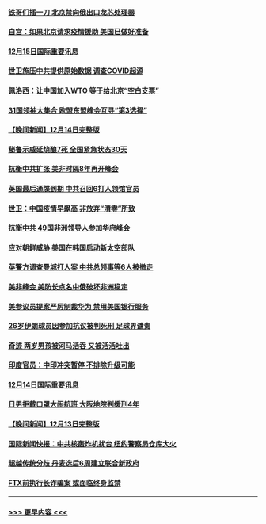 #### [铁哥们插一刀 北京禁向俄出口龙芯处理器](../pages/prog202/a103598709.md?t=12152150) 
#### [白宫：如果北京请求疫情援助 美国已做好准备](../pages/prog202/a103598705.md?t=12152150) 
#### [12月15日国际重要讯息](../pages/prog202/a103598729.md?t=12152150) 
#### [世卫施压中共提供原始数据 调查COVID起源](../pages/prog202/a103598714.md?t=12152150) 
#### [佩洛西：让中国加入WTO 等于给北京“空白支票”](../pages/prog202/a103598688.md?t=12152150) 
#### [31国领袖大集合 欧盟东盟峰会互寻“第3选择”](../pages/prog202/a103598593.md?t=12152150) 
#### [【晚间新闻】12月14日完整版](../pages/prog202/a103598465.md?t=12152150) 
#### [秘鲁示威延烧酿7死 全国紧急状态30天](../pages/prog202/a103598548.md?t=12152150) 
#### [抗衡中共扩张 美非时隔8年再开峰会](../pages/prog202/a103598333.md?t=12152150) 
#### [英国最后通牒到期 中共召回6打人领馆官员](../pages/prog202/a103598341.md?t=12152150) 
#### [世卫：中国疫情早飙高 非放弃“清零”所致](../pages/prog202/a103598107.md?t=12152150) 
#### [抗衡中共 49国非洲领导人参加华府峰会](../pages/prog202/a103598114.md?t=12152150) 
#### [应对朝鲜威胁 美国在韩国启动新太空部队](../pages/prog202/a103598119.md?t=12152150) 
#### [英警方调查曼城打人案 中共总领事等6人被撤走](../pages/prog202/a103598004.md?t=12152150) 
#### [美非峰会 美防长点名中俄破坏非洲稳定](../pages/prog202/a103597941.md?t=12152150) 
#### [美参议员提案严厉制裁华为 禁用美国银行服务](../pages/prog202/a103597938.md?t=12152150) 
#### [26岁伊朗球员因参加抗议被判死刑 足球界谴责](../pages/prog202/a103597849.md?t=12152150) 
#### [奇迹 两岁男孩被河马活吞 又被活活吐出](../pages/prog202/a103597843.md?t=12152150) 
#### [印度官员：中印冲突暂停 不排除升级可能](../pages/prog202/a103597835.md?t=12152150) 
#### [12月14日国际重要讯息](../pages/prog202/a103597856.md?t=12152150) 
#### [日男拒戴口罩大闹航班 大阪地院判缓刑4年](../pages/prog202/a103597755.md?t=12152150) 
#### [【晚间新闻】12月13日完整版](../pages/prog202/a103597629.md?t=12152150) 
#### [国际新闻快报：中共核轰炸机扰台 纽约警察局仓库大火](../pages/prog202/a103597669.md?t=12152150) 
#### [超越传统分歧 丹麦选后6周建立联合新政府](../pages/prog202/a103597723.md?t=12152150) 
#### [FTX前执行长诈骗案 或面临终身监禁](../pages/prog202/a103597696.md?t=12152150) 

----
#### [ >>> 更早内容 <<< ](../indexes/prog202-earlier.md)
